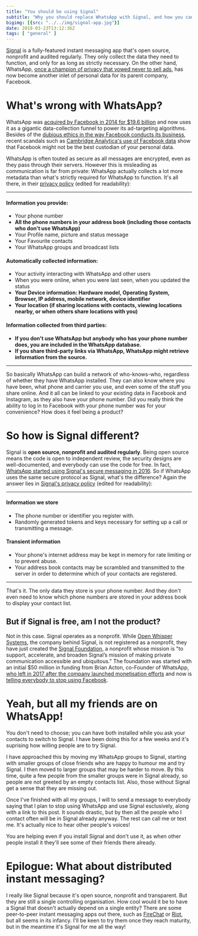 ```yaml
---
title: "You should be using Signal"
subtitle: "Why you should replace WhatsApp with Signal, and how you can bring your friends with you"
bigimg: [{src: "../../img/signal-app.jpg"}]
date: 2018-03-23T13:12:36Z
tags: [ "general" ]
---
```

[Signal][3] is a fully-featured instant messaging app that's open source, nonprofit and audited regularly. They only collect the data they need to function, and only for as long as strictly necessary. On the other hand, WhatsApp, [once a champion of privacy that vowed never to sell ads][14], has now become another inlet of personal data for its parent company, Facebook.

# What's wrong with WhatsApp?

WhatsApp was [acquired by Facebook in 2014 for $19.6 billion][1] and now uses it as a gigantic data-collection funnel to power its ad-targeting algorithms. Besides of the [dubious ethics in the way Facebook conducts its business][12], recent scandals such as [Cambridge Analytica's use of Facebook data][2] show that Facebook might not be the best custodian of your personal data.

WhatsApp is often touted as secure as all messages are encrypted, even as they pass through their servers. However this is misleading as communication is far from private: WhatsApp actually collects a lot more metadata than what's strictly required for WhatsApp to function. It's all there, in their [privacy policy][5] (edited for readability):

---
#### Information you provide:

- Your phone number
- **All the phone numbers in your address book (including those contacts who don't use WhatsApp)**
- Your Profile name, picture and status message
- Your Favourite contacts
- Your WhatsApp groups and broadcast lists

#### Automatically collected information:

- Your activity interacting with WhatsApp and other users
- When you were online, when you were last seen, when you updated the status
- **Your Device information: Hardware model, Operating System, Browser, IP address, mobile network, device identifier**
- **Your location (if sharing locations with contacts, viewing locations nearby, or when others share locations with you)**

#### Information collected from third parties:

- **If you don't use WhatsApp but anybody who has your phone number does, you are included in the WhatsApp database.**
- **If you share third-party links via WhatsApp, WhatsApp might retrieve information from the source.**

---
So basically WhatsApp can build a network of who-knows-who, regardless of whether they have WhatsApp installed. They can also know where you have been, what phone and carrier you use, and even some of the stuff you share online. And it all can be linked to your existing data in Facebook and Instagram, as they also have your phone number. Did you really think the ability to log in to Facebook with your phone number was for your convenience? How does it feel being a product?

# So how is Signal different?

Signal is **open source, nonprofit and audited regularly**. Being open source means the code is open to independent review, the security designs are well-documented, and everybody can use the code for free. In fact, [WhatsApp started using Signal's secure messaging in 2016][9]. So if WhatsApp uses the same secure protocol as Signal, what's the difference? Again the answer lies in [Signal's privacy policy][10] (edited for readability):

---
#### Information we store

- The phone number or identifier you register with.
- Randomly generated tokens and keys necessary for setting up a call or transmitting a message.

#### Transient information

- Your phone's internet address may be kept in memory for rate limiting or to prevent abuse.
- Your address book contacts may be scrambled and transmitted to the server in order to determine which of your contacts are registered.

---

That's it. The only data they store is your phone number. And they don't even need to know which phone numbers are stored in your address book to display your contact list.

## But if Signal is free, am I not the product?

Not in this case. Signal operates as a nonprofit. While [Open Whisper Systems][6], the company behind Signal, is not registered as a nonprofit, they have just created the [Signal Foundation][7], a nonprofit whose mission is "to support, accelerate, and broaden Signal’s mission of making private communication accessible and ubiquitous." The foundation was started with an initial $50 million in funding from Brian Acton, co-Founder of WhatsApp, [who left in 2017 after the company launched monetisation efforts][13] and now is [telling everybody to stop using Facebook][8].

# Yeah, but all my friends are on WhatsApp!

You don't need to choose; you can have both installed while you ask your contacts to switch to Signal. I have been doing this for a few weeks and it's suprising how willing people are to try Signal.

I have approached this by moving my WhatsApp groups to Signal, starting with smaller groups of close friends who are happy to humour me and try Signal. I then moved to larger groups that may be harder to move. By this time, quite a few people from the smaller groups were in Signal already, so people are not greeted by an empty contacts list. Also, those without Signal get a sense that they are missing out.

Once I've finished with all my groups, I will to send a message to everybody saying that I plan to stop using WhatsApp and use Signal esclusively, along with a link to this post. It sounds drastic, but by then all the people who I contact often will be in Signal already anyway. The rest can call me or text me. It's actually nice to hear other people's voices!

You are helping even if you install Signal and don't use it, as when other people install it they'll see some of their friends there already.

# Epilogue: What about distributed instant messaging?

I really like Signal because it's open source, nonprofit and transparent. But they are still a single controlling organisation. How cool would it be to have a Signal that doesn't actually depend on a single entity? There are some peer-to-peer instant messaging apps out there, such as [FireChat][11] or [Riot][15], but all seems in its infancy. I'll be keen to try them once they reach maturity, but in the meantime it's Signal for me all the way!

[1]: https://www.investopedia.com/articles/investing/032515/whatsapp-best-facebook-purchase-ever.asp
[2]: https://www.theguardian.com/news/2018/mar/17/cambridge-analytica-facebook-influence-us-election
[3]: https://www.signal.org/
[5]: https://www.whatsapp.com/legal/#privacy-policy-information-we-collect
[6]: https://en.wikipedia.org/wiki/Open_Whisper_Systems
[7]: https://signalfoundation.org/
[8]: https://twitter.com/brianacton/status/976231995846963201
[9]: https://signal.org/blog/whatsapp-complete/
[10]: https://signal.org/signal/privacy/
[11]: https://www.opengarden.com/firechat.html
[12]: https://www.nytimes.com/2014/06/30/technology/facebook-tinkers-with-users-emotions-in-news-feed-experiment-stirring-outcry.html
[13]: http://www.businessinsider.com/whatsapp-cofounder-brian-acton-is-leaving-the-company-2017-9?IR=T
[14]: https://blog.whatsapp.com/245/Why-we-dont-sell-ads
[15]: https://about.riot.im/